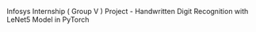 Infosys Internship ( Group V )
Project - Handwritten Digit Recognition with LeNet5 Model in PyTorch
